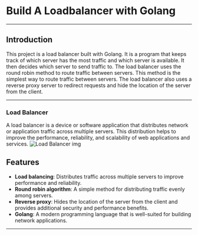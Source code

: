 # Build A Loadbalancer with Golang

---
## Introduction
This project is a load balancer built with Golang. It is a program that keeps track of which server has the most traffic and which server is available. It then decides which server to send traffic to. The load balancer uses the round robin method to route traffic between servers. This method is the simplest way to route traffic between servers. The load balancer also uses a reverse proxy server to redirect requests and hide the location of the server from the client.

---

### Load Balancer
A load balancer is a device or software application that distributes network or application traffic across multiple servers. This distribution helps to improve the performance, reliability, and scalability of web applications and services.
![Load Balancer img](https://github.com/dev-dhanushkumar/Golang-Projects/tree/main/go-loadbalancer/images/loadbalancer.jpg)

## Features

- **Load balancing**: Distributes traffic across multiple servers to improve performance and reliability.
- **Round robin algorithm**: A simple method for distributing traffic evenly among servers.
- **Reverse proxy**: Hides the location of the server from the client and provides additional security and performance benefits.
- **Golang**: A modern programming language that is well-suited for building network applications.

---

